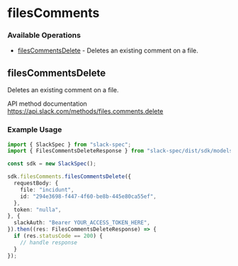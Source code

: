 # filesComments

### Available Operations

* [filesCommentsDelete](#filescommentsdelete) - Deletes an existing comment on a file.

## filesCommentsDelete

Deletes an existing comment on a file.

API method documentation
<https://api.slack.com/methods/files.comments.delete>

### Example Usage

```typescript
import { SlackSpec } from "slack-spec";
import { FilesCommentsDeleteResponse } from "slack-spec/dist/sdk/models/operations";

const sdk = new SlackSpec();

sdk.filesComments.filesCommentsDelete({
  requestBody: {
    file: "incidunt",
    id: "294e3698-f447-4f60-be8b-445e80ca55ef",
  },
  token: "nulla",
}, {
  slackAuth: "Bearer YOUR_ACCESS_TOKEN_HERE",
}).then((res: FilesCommentsDeleteResponse) => {
  if (res.statusCode == 200) {
    // handle response
  }
});
```
